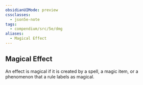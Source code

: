 ```yaml
---
obsidianUIMode: preview
cssclasses:
  - json5e-note
tags:
  - compendium/src/5e/dmg
aliases:
  - Magical Effect
---
```

## Magical Effect

An effect is magical if it is created by a spell, a magic item, or a phenomenon that a rule labels as magical.